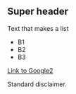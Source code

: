 ## Super header

Text that makes a list

* B1
* B2
* B3

[Link to Google2](http://www.google.com)

Standard disclaimer.